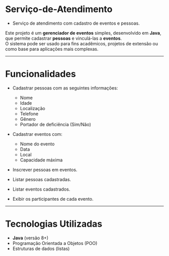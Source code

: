 # Serviço-de-Atendimento
- Serviço de atendimento com cadastro de eventos e pessoas.

Este projeto é um **gerenciador de eventos** simples, desenvolvido em **Java**, que permite cadastrar **pessoas** e vinculá-las a **eventos**.  
O sistema pode ser usado para fins acadêmicos, projetos de extensão ou como base para aplicações mais complexas.

---

# Funcionalidades
- Cadastrar pessoas com as seguintes informações:
  - Nome
  - Idade
  - Localização
  - Telefone
  - Gênero
  - Portador de deficiência (Sim/Não)

- Cadastrar eventos com:
  - Nome do evento
  - Data
  - Local
  - Capacidade máxima

- Inscrever pessoas em eventos.
- Listar pessoas cadastradas.
- Listar eventos cadastrados.
- Exibir os participantes de cada evento.

---

# Tecnologias Utilizadas

- **Java** (versão 8+)
- Programação Orientada a Objetos (POO)
- Estruturas de dados (listas)
